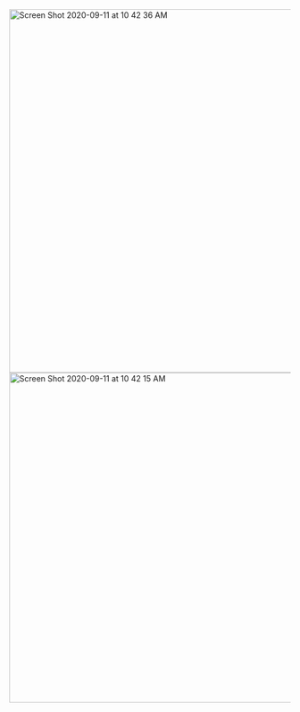 
<img width="651" alt="Screen Shot 2020-09-11 at 10 42 36 AM" src="https://user-images.githubusercontent.com/34618387/92945909-9176d580-f41b-11ea-9571-433f2c8eba32.png">
<img width="591" alt="Screen Shot 2020-09-11 at 10 42 15 AM" src="https://user-images.githubusercontent.com/34618387/92945914-93d92f80-f41b-11ea-8815-9f17149cb601.png">
